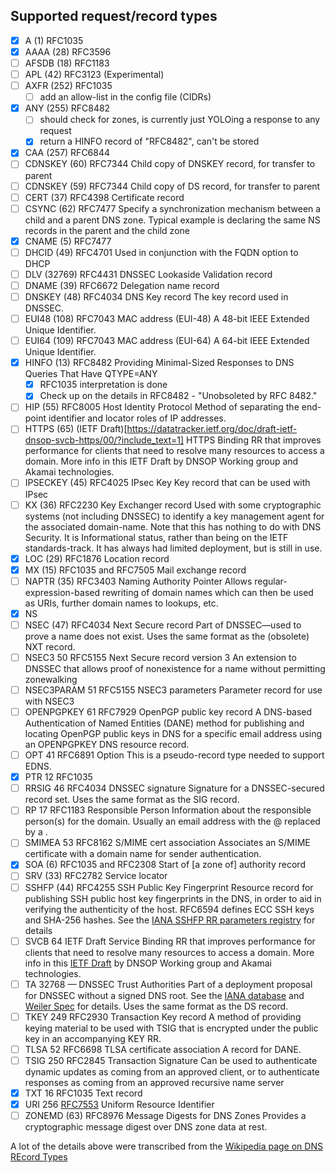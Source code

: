 
## Supported request/record types

- [x] A (1) RFC1035
- [x] AAAA (28) RFC3596
- [ ] AFSDB (18) RFC1183
- [ ] APL (42) RFC3123 (Experimental)
- [ ] AXFR (252) RFC1035
  - [ ] add an allow-list in the config file (CIDRs)
- [x] ANY (255) RFC8482
  - [ ] should check for zones, is currently just YOLOing a response to any request
  - [x] return a HINFO record of "RFC8482", can't be stored
- [x] CAA (257) RFC6844
- [ ] CDNSKEY (60) RFC7344 Child copy of DNSKEY record, for transfer to parent
- [ ] CDNSKEY (59) RFC7344 Child copy of DS record, for transfer to parent
- [ ] CERT (37) RFC4398 Certificate record
- [ ] CSYNC (62) RFC7477 Specify a synchronization mechanism between a child and a parent DNS zone. Typical example is declaring the same NS records in the parent and the child zone
- [x] CNAME (5) RFC7477
- [ ] DHCID (49) RFC4701 Used in conjunction with the FQDN option to DHCP
- [ ] DLV (32769) RFC4431 DNSSEC Lookaside Validation record
- [ ] DNAME (39) RFC6672 Delegation name record
- [ ] DNSKEY (48) RFC4034 DNS Key record The key record used in DNSSEC.
- [ ] EUI48 (108) RFC7043 MAC address (EUI-48) A 48-bit IEEE Extended Unique Identifier.
- [ ] EUI64 (109) RFC7043 MAC address (EUI-64) A 64-bit IEEE Extended Unique Identifier.
- [x] HINFO (13) RFC8482 Providing Minimal-Sized Responses to DNS Queries That Have QTYPE=ANY
  - [x] RFC1035 interpretation is done
  - [x] Check up on the details in RFC8482 - "Unobsoleted by RFC 8482."
- [ ] HIP (55) RFC8005 Host Identity Protocol Method of separating the end-point identifier and locator roles of IP addresses.
- [ ] HTTPS (65) (IETF Draft)[https://datatracker.ietf.org/doc/draft-ietf-dnsop-svcb-https/00/?include_text=1] HTTPS Binding RR that improves performance for clients that need to resolve many resources to access a domain. More info in this IETF Draft by DNSOP Working group and Akamai technologies.
- [ ] IPSECKEY (45)  RFC4025 IPsec Key Key record that can be used with IPsec
- [ ] KX (36)  RFC2230 Key Exchanger record Used with some cryptographic systems (not including DNSSEC) to identify a key management agent for the associated domain-name. Note that this has nothing to do with DNS Security. It is Informational status, rather than being on the IETF standards-track. It has always had limited deployment, but is still in use.
- [X] LOC (29)  RFC1876 Location record
- [x] MX (15) RFC1035 and  RFC7505 Mail exchange record
- [ ] NAPTR (35) RFC3403 Naming Authority Pointer Allows regular-expression-based rewriting of domain names which can then be used as URIs, further domain names to lookups, etc.
- [x] NS
- [ ] NSEC (47)  RFC4034 Next Secure record Part of DNSSEC—used to prove a name does not exist. Uses the same format as the (obsolete) NXT record.
- [ ] NSEC3 50  RFC5155 Next Secure record version 3 An extension to DNSSEC that allows proof of nonexistence for a name without permitting zonewalking
- [ ] NSEC3PARAM 51  RFC5155 NSEC3 parameters Parameter record for use with NSEC3
- [ ] OPENPGPKEY 61  RFC7929 OpenPGP public key record A DNS-based Authentication of Named Entities (DANE) method for publishing and locating OpenPGP public keys in DNS for a specific email address using an OPENPGPKEY DNS resource record.
- [ ] OPT 41  RFC6891 Option This is a pseudo-record type needed to support EDNS.
- [x] PTR 12  RFC1035
- [ ] RRSIG 46  RFC4034 DNSSEC signature Signature for a DNSSEC-secured record set. Uses the same format as the SIG record.
- [ ] RP 17  RFC1183 Responsible Person Information about the responsible person(s) for the domain. Usually an email address with the @ replaced by a .
- [ ] SMIMEA 53  RFC8162 S/MIME cert association Associates an S/MIME certificate with a domain name for sender authentication.
- [x] SOA (6)  RFC1035 and  RFC2308 Start of [a zone of] authority record
- [ ] SRV (33)  RFC2782 Service locator
- [ ] SSHFP (44)  RFC4255 SSH Public Key Fingerprint Resource record for publishing SSH public host key fingerprints in the DNS, in order to aid in verifying the authenticity of the host.  RFC6594 defines ECC SSH keys and SHA-256 hashes. See the [IANA SSHFP RR parameters registry](https://www.iana.org/assignments/dns-sshfp-rr-parameters/dns-sshfp-rr-parameters.xml) for details
- [ ] SVCB 64 IETF Draft Service Binding RR that improves performance for clients that need to resolve many resources to access a domain. More info in this [IETF Draft](https://datatracker.ietf.org/doc/draft-ietf-dnsop-svcb-https/00/?include_text=1) by DNSOP Working group and Akamai technologies.
- [ ] TA 32768 — DNSSEC Trust Authorities Part of a deployment proposal for DNSSEC without a signed DNS root. See the [IANA database](https://www.iana.org/assignments/dns-parameters) and [Weiler Spec](http://www.watson.org/~weiler/INI1999-19.pdf) for details. Uses the same format as the DS record.
- [ ] TKEY 249  RFC2930 Transaction Key record A method of providing keying material to be used with TSIG that is encrypted under the public key in an accompanying KEY RR.
- [ ] TLSA 52  RFC6698 TLSA certificate association A record for DANE.
- [ ] TSIG 250  RFC2845 Transaction Signature Can be used to authenticate dynamic updates as coming from an approved client, or to authenticate responses as coming from an approved recursive name server
- [x] TXT 16 RFC1035 Text record
- [x] URI 256 [RFC7553](https://www.rfc-editor.org/rfc/rfc7553) Uniform Resource Identifier
- [ ] ZONEMD (63) RFC8976 Message Digests for DNS Zones Provides a cryptographic message digest over DNS zone data at rest.

A lot of the details above were transcribed from the [Wikipedia page on DNS REcord Types](https://en.wikipedia.org/wiki/List_of_DNS_record_types)